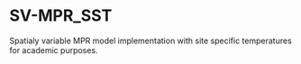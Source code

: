 # SV-MPR_SST
Spatialy variable MPR model implementation with site specific temperatures for academic purposes.
